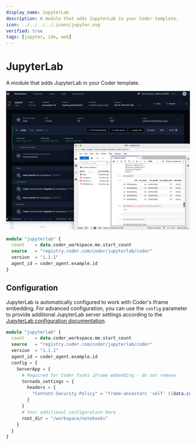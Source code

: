 ```yaml
---
display_name: JupyterLab
description: A module that adds JupyterLab in your Coder template.
icon: ../../../../.icons/jupyter.svg
verified: true
tags: [jupyter, ide, web]
---
```


# JupyterLab

A module that adds JupyterLab in your Coder template.

![JupyterLab](../../.images/jupyterlab.png)

```tf
module "jupyterlab" {
  count    = data.coder_workspace.me.start_count
  source   = "registry.coder.com/coder/jupyterlab/coder"
  version  = "1.1.1"
  agent_id = coder_agent.example.id
}
```

## Configuration

JupyterLab is automatically configured to work with Coder's iframe embedding. For advanced configuration, you can use the `config` parameter to provide additional JupyterLab server settings according to the [JupyterLab configuration documentation](https://jupyter-server.readthedocs.io/en/latest/users/configuration.html).

```tf
module "jupyterlab" {
  count    = data.coder_workspace.me.start_count
  source   = "registry.coder.com/coder/jupyterlab/coder"
  version  = "1.1.1"
  agent_id = coder_agent.example.id
  config = {
    ServerApp = {
      # Required for Coder Tasks iFrame embedding - do not remove
      tornado_settings = {
        headers = {
          "Content-Security-Policy" = "frame-ancestors 'self' ${data.coder_workspace.me.access_url}"
        }
      }
      # Your additional configuration here
      root_dir = "/workspace/notebooks"
    }
  }
}
```
